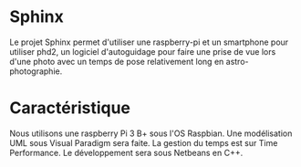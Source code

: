 # Sphinx
Le projet Sphinx permet d'utiliser une raspberry-pi et un smartphone pour utiliser phd2, un logiciel d'autoguidage pour faire une prise de vue lors d'une photo avec un temps de pose relativement long en astro-photographie.
# Caractéristique
Nous utilisons une raspberry Pi 3 B+ sous l'OS Raspbian.
Une modélisation UML sous Visual Paradigm sera faite.
La gestion du temps est sur Time Performance.
Le développement sera sous Netbeans en C++.
